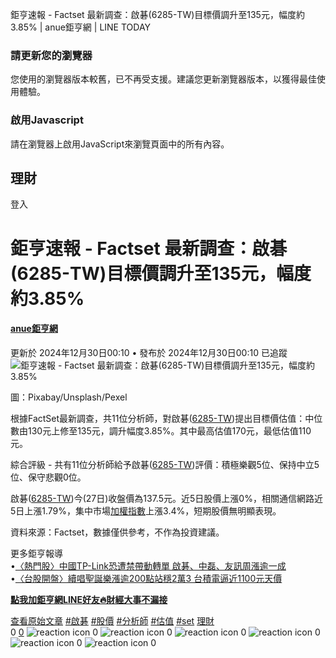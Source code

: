 
鉅亨速報 - Factset 最新調查：啟碁(6285-TW)目標價調升至135元，幅度約3.85% | anue鉅亨網 | LINE TODAY

### 請更新您的瀏覽器

您使用的瀏覽器版本較舊，已不再受支援。建議您更新瀏覽器版本，以獲得最佳使用體驗。

  
### 啟用Javascript

請在瀏覽器上啟用JavaScript來瀏覽頁面中的所有內容。

       
## 理財

 登入   
# 鉅亨速報 - Factset 最新調查：啟碁(6285-TW)目標價調升至135元，幅度約3.85%

 
#### [anue鉅亨網](/tw/v3/publisher/100140)

更新於 2024年12月30日00:10 • 發布於 2024年12月30日00:10
  已追蹤  ![鉅亨速報 - Factset 最新調查：啟碁(6285-TW)目標價調升至135元，幅度約3.85%](https://today-obs.line-scdn.net/0hy_fcjEenJnBbGjdmsrRZJ2NMKgFofDx5eSk5Q3hIK0N3NmIvYn91E3ZPflx_LjUme3g6HioSeRAlL2cvZg/w644)

圖：Pixabay/Unsplash/Pexel

根據FactSet最新調查，共11位分析師，對啟碁([6285-TW](https://www.cnyes.com/twstock/6285?utm_source=line&utm_medium=RSS))提出目標價估值：中位數由130元上修至135元，調升幅度3.85%。其中最高估值170元，最低估值110元。

綜合評級 - 共有11位分析師給予啟碁([6285-TW](https://www.cnyes.com/twstock/6285?utm_source=line&utm_medium=RSS))評價：積極樂觀5位、保持中立5位、保守悲觀0位。

啟碁([6285-TW](https://www.cnyes.com/twstock/6285?utm_source=line&utm_medium=RSS))今(27日)收盤價為137.5元。近5日股價上漲0%，相關通信網路近5日上漲1.79%，集中市場[加權指數](https://invest.cnyes.com/index/TWS/TSE01?utm_source=line&utm_medium=RSS)上漲3.4%，短期股價無明顯表現。

資料來源：Factset，數據僅供參考，不作為投資建議。

更多鉅亨報導  
•[〈熱門股〉中國TP-Link恐遭禁帶動轉單 啟碁、中磊、友訊周漲逾一成](https://news.cnyes.com/news/id/5815809?utm_source=line&utm_medium=RSS&utm_campaign=relate)  
•[〈台股開盤〉續唱聖誕樂漲逾200點站穩2萬3 台積電逼近1100元天價](https://news.cnyes.com/news/id/5817542?utm_source=line&utm_medium=RSS&utm_campaign=relate)

**[點我加鉅亨網LINE好友🔥財經大事不漏接](https://bit.ly/3aIkfkf)**

 [查看原始文章](https://news.cnyes.com/news/id/5821341?utm_source=line&utm_medium=RSS&utm_campaign=content)   [#啟碁](/tw/v2/tag/dLl2Jg?tag=%E5%95%9F%E7%A2%81)  [#股價](/tw/v2/tag/E7b4Dz?tag=%E8%82%A1%E5%83%B9)  [#分析師](/tw/v2/tag/E7g9j0?tag=%E5%88%86%E6%9E%90%E5%B8%AB)  [#估值](/tw/v2/tag/jdzqlL?tag=%E4%BC%B0%E5%80%BC)  [#set](/tw/v2/tag/Pz7L5G?tag=set)  [理財](/tw/v3/page/finance)      
0
   [0](/tw/v2/comment/article/1DNrOep)   ![reaction icon]() 
0
![reaction icon]() 
0
![reaction icon]() 
0
![reaction icon]() 
0
![reaction icon]() 
0
![reaction icon]() 
0
  


